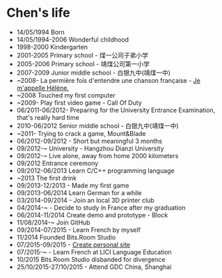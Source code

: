 Chen's life
===============

- 14/05/1994 Born
- 14/05/1994-2006 Wonderful childhood
- 1998-2000 Kindergarten
- 2001-2005 Primary school - 煤一公司子弟小学
- 2005-2006 Primary school - 靖煤公司第一小学
- 2007-2009 Junior middle school - 白银九中(靖煤一中)
- ~2008- La permière fois d'entendre une chanson française - [Je m'appelle Hélène.](http://www.xiami.com/song/3342118?spm=0.0.0.0.eph7LM)
- ~2008 Touched my first computer
- ~2009- Play first video game - Call Of Duty
- 06/2011-06/2012- Preparing for the University Entrance Examination, that's really hard time
- 2010-06/2012 Senior middle school - 白银九中(靖煤一中)
- ~2011- Trying to crack a game, Mount&Blade
- 06/2012-09/2012 - Short but meaningful 3 months
- 09/2012-~ University - Hangzhou Dianzi University
- 09/2012-~ Live alone, away from home 2000 kilometers
- 09/2012 Entrance ceremony
- 09/2012-06/2013 Learn C/C++ programming language
- ~2013 The first drink
- 09/2013-12/2013 - Made my first game
- 09/2013-06/2014 Learn German for a while
- 03/2014-09/2014 - Join an local 3D printer club
- 04/2014-~ - Decide to study in France after my graduation
- 06/2014-11/2014 Create demo and prototype - Block
- 11/08/2014-~ Join GitHub
- 09/2014-07/2015 - Learn French by myself
- 11/2014 Founded Bits.Room Studio
- 07/2015-09/2015 - [Create personal site](http://chenyang.space)
- 07/2015-~ - Learn French at LICI Language Education
- 10/2015 Bits.Room Studio disbanded for divergence
- 25/10/2015-27/10/2015 - Attend GDC China, Shanghai
